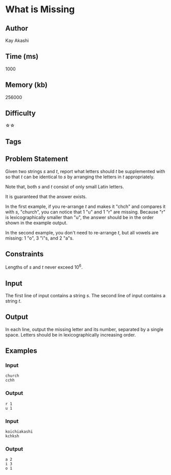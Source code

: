 # What is Missing

## Author

Kay Akashi

## Time (ms)

1000

## Memory (kb)

256000

## Difficulty

☆☆

## Tags

## Problem Statement 

Given two strings $s$ and $t$, report what letters should $t$ be supplemented with so that $t$ can be identical to $s$ by arranging the letters in $t$ appropriately.

Note that, both $s$ and $t$ consist of only small Latin letters.

It is guaranteed that the answer exists.

In the first example, if you re-arrange $t$ and makes it "chch" and compares it with $s$, "church", you can notice that $1$ "u" and $1$ "r" are missing. Because "r" is lexicographically smaller than "u", the answer should be in the order shown in the example output.

In the second example, you don't need to re-arrange $t$, but all vowels are missing: $1$ "o", $3$ "i"s, and $2$ "a"s. 

## Constraints

Lengths of $s$ and $t$ never exceed $10^{6}$.

## Input

The first line of input contains a string $s$.
The second line of input contains a string $t$.

## Output

In each line, output the missing letter and its number, separated by a single space.
Letters should be in lexicographically increasing order.

## Examples

### Input

```
church
cchh
```

### Output

```
r 1
u 1
```

### Input

```
koichiakashi
kchksh
```

### Output
```
a 2
i 3
o 1
```